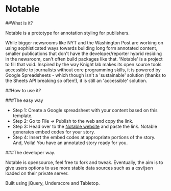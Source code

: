 # Notable

##What is it?

Notable is a prototype for annotation styling for publishers.

While bigger newsrooms like NYT and the Washington Post are working on using sophisticated ways towards building long form annotated content, smaller publications that don't have the developer/reporter hybrid residing in the newsroom, can't often build packages like that. 'Notable' is a project to fill that void. Inspired by the way Knight lab makes its open source tools accessible to journalists without core programming skills, it is powered by Google Spreadsheets - which though isn't a 'sustainable' solution (thanks to the Sheets API breaking so often!), it is still an 'accessible' solution. 

##How to use it?

###The easy way

* Step 1: Create a Google spreadsheet with your content based on this template.
* Step 2: Go to File -> Publish to the web and copy the link.
* Step 3: Head over to the [Notable website](www.gurmanbh.github.io/notable) and paste the link. Notable generates embed codes for your story.
* Step 4: Insert the embed codes at appropriate portions of the story. And, Voila! You have an annotated story ready for you.

###The developer way.

Notable is opensource, feel free to fork and tweak. Eventually, the aim is to give users options to use more stable data sources such as a csv/json loaded on their private server.

Built using jQuery, Underscore and Tabletop.